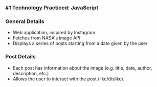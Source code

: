 ### #1 Technology Practiced: JavaScript

### General Details
- Web application, inspired by Instagram
- Fetches from NASA's image API
- Displays a series of posts starting from a date given by the user
### Post Details
- Each post has information about the image (e.g. title, date, author, description, etc.)
- Allows the user to interact with the post (like/dislike).
